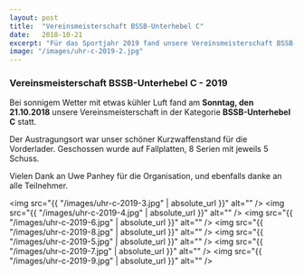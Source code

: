 ```yaml
---
layout: post
title:  "Vereinsmeisterschaft BSSB-Unterhebel C"
date:   2018-10-21
excerpt: "Für das Sportjahr 2019 fand unsere Vereinsmeisterschaft BSSB-Unterhebel C statt"
image: "/images/uhr-c-2019-2.jpg"
---
```


### Vereinsmeisterschaft BSSB-Unterhebel C - 2019

Bei sonnigem Wetter mit etwas kühler Luft fand am **Sonntag, den 21.10.2018** unsere Vereinsmeisterschaft in der Kategorie **BSSB-Unterhebel C** statt.

Der Austragungsort war unser schöner Kurzwaffenstand für die Vorderlader.
Geschossen wurde auf Fallplatten, 8 Serien mit jeweils 5 Schuss.

Vielen Dank an Uwe Panhey für die Organisation, und ebenfalls danke an alle Teilnehmer.

<span class="image fit"><img src="{{ "/images/uhr-c-2019-3.jpg" | absolute_url }}" alt="" /></span>
<span class="image fit"><img src="{{ "/images/uhr-c-2019-4.jpg" | absolute_url }}" alt="" /></span>
<span class="image fit"><img src="{{ "/images/uhr-c-2019-6.jpg" | absolute_url }}" alt="" /></span>
<span class="image left"><img src="{{ "/images/uhr-c-2019-8.jpg" | absolute_url }}" alt="" /></span>
<span class="image right"><img src="{{ "/images/uhr-c-2019-5.jpg" | absolute_url }}" alt="" /></span>
<span class="image fit"><img src="{{ "/images/uhr-c-2019-7.jpg" | absolute_url }}" alt="" /></span>
<span class="image fit"><img src="{{ "/images/uhr-c-2019-9.jpg" | absolute_url }}" alt="" /></span>
